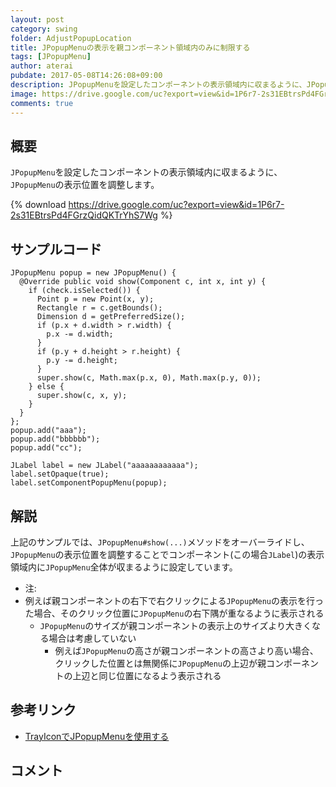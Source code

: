 ```yaml
---
layout: post
category: swing
folder: AdjustPopupLocation
title: JPopupMenuの表示を親コンポーネント領域内のみに制限する
tags: [JPopupMenu]
author: aterai
pubdate: 2017-05-08T14:26:08+09:00
description: JPopupMenuを設定したコンポーネントの表示領域内に収まるように、JPopupMenuの表示位置を調整します。
image: https://drive.google.com/uc?export=view&id=1P6r7-2s31EBtrsPd4FGrzQidQKTrYhS7Wg
comments: true
---
```

## 概要
`JPopupMenu`を設定したコンポーネントの表示領域内に収まるように、`JPopupMenu`の表示位置を調整します。

{% download https://drive.google.com/uc?export=view&id=1P6r7-2s31EBtrsPd4FGrzQidQKTrYhS7Wg %}

## サンプルコード
<pre class="prettyprint"><code>JPopupMenu popup = new JPopupMenu() {
  @Override public void show(Component c, int x, int y) {
    if (check.isSelected()) {
      Point p = new Point(x, y);
      Rectangle r = c.getBounds();
      Dimension d = getPreferredSize();
      if (p.x + d.width &gt; r.width) {
        p.x -= d.width;
      }
      if (p.y + d.height &gt; r.height) {
        p.y -= d.height;
      }
      super.show(c, Math.max(p.x, 0), Math.max(p.y, 0));
    } else {
      super.show(c, x, y);
    }
  }
};
popup.add("aaa");
popup.add("bbbbbb");
popup.add("cc");

JLabel label = new JLabel("aaaaaaaaaaaa");
label.setOpaque(true);
label.setComponentPopupMenu(popup);
</code></pre>

## 解説
上記のサンプルでは、`JPopupMenu#show(...)`メソッドをオーバーライドし、`JPopupMenu`の表示位置を調整することでコンポーネント(この場合`JLabel`)の表示領域内に`JPopupMenu`全体が収まるように設定しています。

- 注:
- 例えば親コンポーネントの右下で右クリックによる`JPopupMenu`の表示を行った場合、そのクリック位置に`JPopupMenu`の右下隅が重なるように表示される
    - `JPopupMenu`のサイズが親コンポーネントの表示上のサイズより大きくなる場合は考慮していない
        - 例えば`JPopupMenu`の高さが親コンポーネントの高さより高い場合、クリックした位置とは無関係に`JPopupMenu`の上辺が親コンポーネントの上辺と同じ位置になるよう表示される

<!-- dummy comment line for breaking list -->

## 参考リンク
- [TrayIconでJPopupMenuを使用する](http://ateraimemo.com/Swing/TrayIconPopupMenu.html)

<!-- dummy comment line for breaking list -->

## コメント
